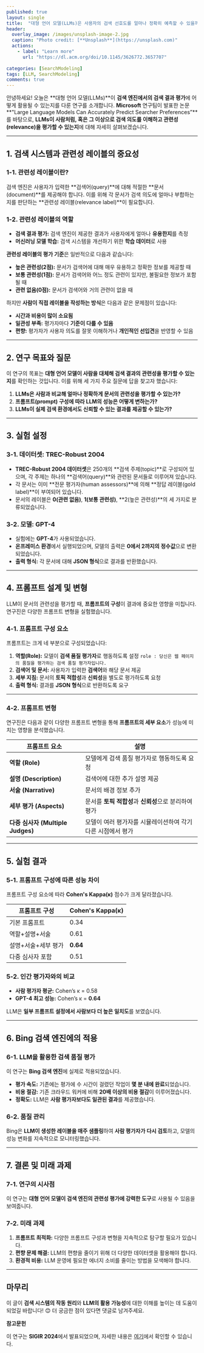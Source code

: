 ```yaml
---
published: true
layout: single
title:  "대형 언어 모델(LLMs)은 사용자의 검색 선호도를 얼마나 정확히 예측할 수 있을까?"
header:
  overlay_image: /images/unsplash-image-2.jpg
  caption: "Photo credit: [**Unsplash**](https://unsplash.com)"
  actions:
    - label: "Learn more"
      url: "https://dl.acm.org/doi/10.1145/3626772.3657707"
      
categories: [SearchModeling]
tags: [LLM, SearchModeling]
comments: true
---
```


안녕하세요! 오늘은 **대형 언어 모델(LLMs)**이 **검색 엔진에서의 검색 결과 평가**에 어떻게 활용될 수 있는지를 다룬 연구를 소개합니다. **Microsoft** 연구팀이 발표한 논문 **"Large Language Models Can Accurately Predict Searcher Preferences”**를 바탕으로, **LLMs이 사람처럼, 혹은 그 이상으로 검색 의도를 이해하고 관련성(relevance)을 평가할 수 있는지**에 대해 자세히 살펴보겠습니다.

---

## **1. 검색 시스템과 관련성 레이블의 중요성**

### **1-1. 관련성 레이블이란?**

검색 엔진은 사용자가 입력한 **검색어(query)**에 대해 적절한 **문서(document)**를 제공해야 합니다. 이를 위해 각 문서가 검색 의도에 얼마나 부합하는지를 판단하는 **관련성 레이블(relevance label)**이 필요합니다.

### **1-2. 관련성 레이블의 역할**

- **검색 결과 평가:** 검색 엔진이 제공한 결과가 사용자에게 얼마나 **유용한지**를 측정
- **머신러닝 모델 학습:** 검색 시스템을 개선하기 위한 **학습 데이터**로 사용

**관련성 레이블의 평가 기준**은 일반적으로 다음과 같습니다:

- **높은 관련성(2점):** 문서가 검색어에 대해 매우 유용하고 정확한 정보를 제공할 때
- **보통 관련성(1점):** 문서가 검색어와 어느 정도 관련이 있지만, 불필요한 정보가 포함될 때
- **관련 없음(0점):** 문서가 검색어와 거의 관련이 없을 때

하지만 **사람이 직접 레이블을 작성하는 방식**은 다음과 같은 문제점이 있습니다:

- **시간과 비용이 많이 소요됨**
- **일관성 부족:** 평가자마다 **기준이 다를 수 있음**
- **편향:** 평가자가 사용자 의도를 잘못 이해하거나 **개인적인 선입견**을 반영할 수 있음

---

## **2. 연구 목표와 질문**

이 연구의 목표는 **대형 언어 모델이 사람을 대체해 검색 결과의 관련성을 평가할 수 있는지**를 확인하는 것입니다. 이를 위해 세 가지 주요 질문에 답을 찾고자 했습니다:

1. **LLMs은 사람과 비교해 얼마나 정확하게 문서의 관련성을 평가할 수 있는가?**
2. **프롬프트(prompt) 구성에 따라 LLM의 성능은 어떻게 변하는가?**
3. **LLMs이 실제 검색 환경에서도 신뢰할 수 있는 결과를 제공할 수 있는가?**

---

## **3. 실험 설정**

### **3-1. 데이터셋: TREC-Robust 2004**

- **TREC-Robust 2004 데이터셋**은 250개의 **검색 주제(topic)**로 구성되어 있으며, 각 주제는 하나의 **검색어(query)**와 관련된 문서들로 이루어져 있습니다.
- 각 문서는 이미 **전문 평가자(human assessors)**에 의해 **정답 레이블(gold label)**이 부여되어 있습니다.
- 문서의 레이블은 **0(관련 없음)**, **1(보통 관련성)**, **2(높은 관련성)**의 세 가지로 분류되었습니다.

### **3-2. 모델: GPT-4**

- 실험에는 **GPT-4**가 사용되었습니다.
- **온프레미스 환경**에서 실행되었으며, 모델의 출력은 **0에서 2까지의 정수값**으로 변환되었습니다.
- **출력 형식:** 각 문서에 대해 **JSON 형식**으로 결과를 반환했습니다.

---

## **4. 프롬프트 설계 및 변형**

LLM이 문서의 관련성을 평가할 때, **프롬프트의 구성**이 결과에 중요한 영향을 미칩니다. 연구진은 다양한 프롬프트 변형을 실험했습니다.

### **4-1. 프롬프트 구성 요소**

프롬프트는 크게 네 부분으로 구성되었습니다:

1. **역할(Role):** 모델이 **검색 품질 평가자**로 행동하도록 설정
`role : 당신은 웹 페이지의 품질을 평가하는 검색 품질 평가자입니다.`
2. **검색어 및 문서:** 사용자가 입력한 **검색어**와 해당 문서 제공
3. **세부 지침:** 문서의 **토픽 적합성**과 **신뢰성**을 별도로 평가하도록 요청
4. **출력 형식:** 결과를 **JSON 형식**으로 반환하도록 요구

---

### **4-2. 프롬프트 변형**

연구진은 다음과 같이 다양한 프롬프트 변형을 통해 **프롬프트의 세부 요소**가 성능에 미치는 영향을 분석했습니다.

| 프롬프트 요소 | 설명 |
| --- | --- |
| **역할 (Role)** | 모델에게 검색 품질 평가자로 행동하도록 요청 |
| **설명 (Description)** | 검색어에 대한 추가 설명 제공 |
| **서술 (Narrative)** | 문서의 배경 정보 추가 |
| **세부 평가 (Aspects)** | 문서를 **토픽 적합성**과 **신뢰성**으로 분리하여 평가 |
| **다중 심사자 (Multiple Judges)** | 모델이 여러 평가자를 시뮬레이션하여 각기 다른 시점에서 평가 |

---

## **5. 실험 결과**

### **5-1. 프롬프트 구성에 따른 성능 차이**

프롬프트 구성 요소에 따라 **Cohen's Kappa(κ)** 점수가 크게 달라졌습니다.

| 프롬프트 구성 | Cohen's Kappa(κ) |
| --- | --- |
| 기본 프롬프트 | 0.34 |
| 역할+설명+서술 | 0.61 |
| 설명+서술+세부 평가 | **0.64** |
| 다중 심사자 포함 | 0.51 |

### **5-2. 인간 평가자와의 비교**

- **사람 평가자 평균:** Cohen’s κ = 0.58
- **GPT-4 최고 성능:** Cohen’s κ = **0.64**

LLM은 **일부 프롬프트 설정에서 사람보다 더 높은 일치도**를 보였습니다.

---

## **6. Bing 검색 엔진에의 적용**

### **6-1. LLM을 활용한 검색 품질 평가**

이 연구는 **Bing 검색 엔진**에 실제로 적용되었습니다.

- **평가 속도:** 기존에는 평가에 수 시간이 걸렸던 작업이 **몇 분 내에 완료**되었습니다.
- **비용 절감:** 기존 크라우드 워커에 비해 **20배 이상의 비용 절감**이 이루어졌습니다.
- **정확도:** LLM은 **사람 평가자보다도 일관된 결과**를 제공했습니다.

### **6-2. 품질 관리**

Bing은 **LLM이 생성한 레이블을 매주 샘플링**하여 **사람 평가자가 다시 검토**하고, 모델의 성능 변화를 지속적으로 모니터링했습니다.

---

## **7. 결론 및 미래 과제**

### **7-1. 연구의 시사점**

이 연구는 **대형 언어 모델이 검색 엔진의 관련성 평가에 강력한 도구**로 사용될 수 있음을 보여줍니다.

### **7-2. 미래 과제**

1. **프롬프트 최적화:** 다양한 프롬프트 구성과 변형을 지속적으로 탐구할 필요가 있습니다.
2. **편향 문제 해결:** LLM의 편향을 줄이기 위해 더 다양한 데이터셋을 활용해야 합니다.
3. **환경적 비용:** LLM 운영에 필요한 에너지 소비를 줄이는 방법을 모색해야 합니다.

---

## **마무리**

이 글이 **검색 시스템의 작동 원리**와 **LLM의 활용 가능성**에 대한 이해를 높이는 데 도움이 되었길 바랍니다! 😊 더 궁금한 점이 있다면 댓글로 남겨주세요.

**참고문헌**

이 연구는 **SIGIR 2024**에서 발표되었으며, 자세한 내용은 [여기](https://doi.org/10.1145/3626772.3657707)에서 확인할 수 있습니다.